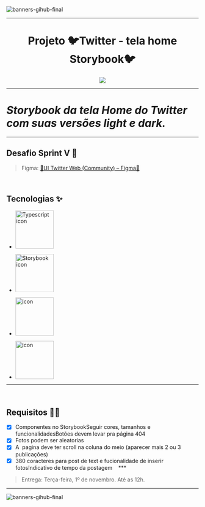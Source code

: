       
 
![banners-gihub-final](https://user-images.githubusercontent.com/100351576/198029195-06625761-f2a2-4e25-8729-e6ad58541c57.gif)

***

<h1 align="center" color="blue" > Projeto 🐦Twitter - tela home Storybook🐦 </h1>

<div align="center">
<img  src="https://user-images.githubusercontent.com/100351576/198033565-699f08f4-1cd9-4c63-90ce-f0bc7c1e196f.jpg">
</img>
</div>


***
# _Storybook da tela Home do Twitter com suas versões light e dark._

***
 
## Desafio Sprint V 🎨
 
> Figma: <a href="https://www.figma.com/file/E0J4sPihtdgIMI2Z4BOmLv/UI-Twitter-Web-(Community)?node-id=0%3A1">🎨UI Twitter Web (Community) – Figma📐</a> 

 
## Tecnologias ✨ 

*  <img height= "100px" width="100px"
     src="https://user-images.githubusercontent.com/100351576/198030791-fff26edc-106f-4536-bf51-63fcd3a7a3d9.svg"
     alt="Typescript icon">

*  <img height= "100px" width="100px"
     src="https://user-images.githubusercontent.com/100351576/198030739-6e5f1539-6e3d-4c27-8224-d159e534095b.svg"
     alt="Storybook icon">
*  <img height= "100px" width="100px"
     src="https://user-images.githubusercontent.com/100351576/198030758-1db770a7-6fbc-4101-8e76-b77806e7d0ec.svg"
     alt="icon">
*  <img height= "100px" width="100px"
     src="https://user-images.githubusercontent.com/100351576/198032634-55b66f87-4c93-4a75-ba13-43503dc9406c.svg"
     alt="icon">


***
 
## Requisitos 👩‍💻
 - [X]  Componentes no StorybookSeguir cores, tamanhos e funcionalidadesBotões devem levar pra página 404
 - [x] Fotos podem ser aleatorias
 - [x] A  pagina deve ter scroll na coluna do meio (aparecer mais 2 ou 3 publicações)
 - [x] 380 coracteres para post de text e fucionalidade de inserir fotosIndicativo de tempo da postagem
 
 ***
 
> Entrega: Terça-feira, 1º de novembro. Até as 12h.


***
![banners-gihub-final](https://user-images.githubusercontent.com/100351576/198029195-06625761-f2a2-4e25-8729-e6ad58541c57.gif)


